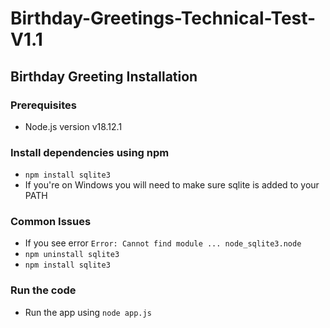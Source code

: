 # Birthday-Greetings-Technical-Test-V1.1

## Birthday Greeting Installation

### Prerequisites

- Node.js version v18.12.1

### Install dependencies using npm

- `npm install sqlite3`
- If you're on Windows you will need to make sure sqlite is added to your PATH

### Common Issues

- If you see error `Error: Cannot find module ... node_sqlite3.node`
- `npm uninstall sqlite3`
- `npm install sqlite3`

### Run the code

- Run the app using `node app.js`
